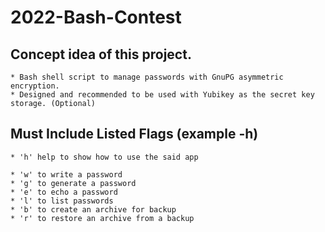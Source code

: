 # 2022-Bash-Contest

## Concept idea of this project.

    * Bash shell script to manage passwords with GnuPG asymmetric encryption.
    * Designed and recommended to be used with Yubikey as the secret key storage. (Optional)

## Must Include Listed Flags (example -h)

    * 'h' help to show how to use the said app

    * 'w' to write a password
    * 'g' to generate a password
    * 'e' to echo a password
    * 'l' to list passwords
    * 'b' to create an archive for backup
    * 'r' to restore an archive from a backup
